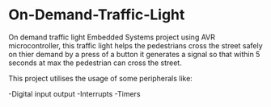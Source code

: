 # On-Demand-Traffic-Light
On demand traffic light Embedded Systems project using AVR microcontroller, this traffic light helps the pedestrians cross the street safely on thier demand by a press of a button it generates a signal so that within 5 seconds at max the pedestrian can cross the street.

This project utilises the usage of some peripherals like:

-Digital input output
-Interrupts
-Timers
